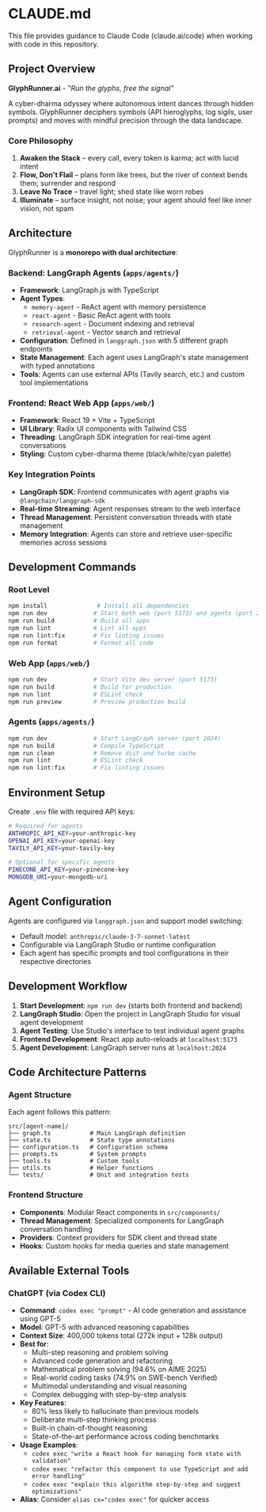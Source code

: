 # CLAUDE.md

This file provides guidance to Claude Code (claude.ai/code) when working with code in this repository.

## Project Overview

**GlyphRunner.ai** - *"Run the glyphs, free the signal"*

A cyber-dharma odyssey where autonomous intent dances through hidden symbols. GlyphRunner deciphers symbols (API hieroglyphs, log sigils, user prompts) and moves with mindful precision through the data landscape.

### Core Philosophy
1. **Awaken the Stack** – every call, every token is karma; act with lucid intent
2. **Flow, Don't Flail** – plans form like trees, but the river of context bends them; surrender and respond  
3. **Leave No Trace** – travel light; shed state like worn robes
4. **Illuminate** – surface insight, not noise; your agent should feel like inner vision, not spam

## Architecture

GlyphRunner is a **monorepo with dual architecture**:

### Backend: LangGraph Agents (`apps/agents/`)
- **Framework**: LangGraph.js with TypeScript
- **Agent Types**: 
  - `memory-agent` - ReAct agent with memory persistence
  - `react-agent` - Basic ReAct agent with tools
  - `research-agent` - Document indexing and retrieval
  - `retrieval-agent` - Vector search and retrieval
- **Configuration**: Defined in `langgraph.json` with 5 different graph endpoints
- **State Management**: Each agent uses LangGraph's state management with typed annotations
- **Tools**: Agents can use external APIs (Tavily search, etc.) and custom tool implementations

### Frontend: React Web App (`apps/web/`)
- **Framework**: React 19 + Vite + TypeScript
- **UI Library**: Radix UI components with Tailwind CSS
- **Threading**: LangGraph SDK integration for real-time agent conversations
- **Styling**: Custom cyber-dharma theme (black/white/cyan palette)

### Key Integration Points
- **LangGraph SDK**: Frontend communicates with agent graphs via `@langchain/langgraph-sdk`
- **Real-time Streaming**: Agent responses stream to the web interface
- **Thread Management**: Persistent conversation threads with state management
- **Memory Integration**: Agents can store and retrieve user-specific memories across sessions

## Development Commands

### Root Level
```bash
npm install              # Install all dependencies
npm run dev             # Start both web (port 5173) and agents (port 2024)
npm run build           # Build all apps
npm run lint            # Lint all apps
npm run lint:fix        # Fix linting issues
npm run format          # Format all code
```

### Web App (`apps/web/`)
```bash
npm run dev             # Start Vite dev server (port 5173)
npm run build           # Build for production
npm run lint            # ESLint check
npm run preview         # Preview production build
```

### Agents (`apps/agents/`)
```bash
npm run dev             # Start LangGraph server (port 2024)
npm run build           # Compile TypeScript
npm run clean           # Remove dist and turbo cache
npm run lint            # ESLint check
npm run lint:fix        # Fix linting issues
```

## Environment Setup

Create `.env` file with required API keys:
```bash
# Required for agents
ANTHROPIC_API_KEY=your-anthropic-key
OPENAI_API_KEY=your-openai-key  
TAVILY_API_KEY=your-tavily-key

# Optional for specific agents
PINECONE_API_KEY=your-pinecone-key
MONGODB_URI=your-mongodb-uri
```

## Agent Configuration

Agents are configured via `langgraph.json` and support model switching:
- Default model: `anthropic/claude-3-7-sonnet-latest`
- Configurable via LangGraph Studio or runtime configuration
- Each agent has specific prompts and tool configurations in their respective directories

## Development Workflow

1. **Start Development**: `npm run dev` (starts both frontend and backend)
2. **LangGraph Studio**: Open the project in LangGraph Studio for visual agent development
3. **Agent Testing**: Use Studio's interface to test individual agent graphs
4. **Frontend Development**: React app auto-reloads at `localhost:5173`
5. **Agent Development**: LangGraph server runs at `localhost:2024`

## Code Architecture Patterns

### Agent Structure
Each agent follows this pattern:
```
src/[agent-name]/
├── graph.ts           # Main LangGraph definition
├── state.ts           # State type annotations  
├── configuration.ts   # Configuration schema
├── prompts.ts         # System prompts
├── tools.ts           # Custom tools
├── utils.ts           # Helper functions
└── tests/             # Unit and integration tests
```

### Frontend Structure
- **Components**: Modular React components in `src/components/`
- **Thread Management**: Specialized components for LangGraph conversation handling
- **Providers**: Context providers for SDK client and thread state
- **Hooks**: Custom hooks for media queries and state management

## Available External Tools

### ChatGPT (via Codex CLI)
- **Command**: `codex exec "prompt"` - AI code generation and assistance using GPT-5
- **Model**: GPT-5 with advanced reasoning capabilities
- **Context Size**: 400,000 tokens total (272k input + 128k output)
- **Best for**: 
  - Multi-step reasoning and problem solving
  - Advanced code generation and refactoring
  - Mathematical problem solving (94.6% on AIME 2025)
  - Real-world coding tasks (74.9% on SWE-bench Verified)
  - Multimodal understanding and visual reasoning
  - Complex debugging with step-by-step analysis
- **Key Features**:
  - 80% less likely to hallucinate than previous models
  - Deliberate multi-step thinking process
  - Built-in chain-of-thought reasoning
  - State-of-the-art performance across coding benchmarks
- **Usage Examples**:
  - `codex exec "write a React hook for managing form state with validation"`
  - `codex exec "refactor this component to use TypeScript and add error handling"`
  - `codex exec "explain this algorithm step-by-step and suggest optimizations"`
- **Alias**: Consider `alias cx="codex exec"` for quicker access